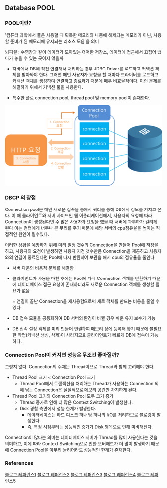 ## Database POOL
### POOL이란?
'컴퓨터 과학에서 풀은 사용할 때 획득한 메모리와 나중에 해제되는 메모리가 아닌, 사용할 준비가 된 메모리에 유지되는 리소스 모음'을 의미

뇌피셜 : 수영장과 같이 데이터가 모아있는 어떠한 저장소, 데이터에 접근해서 끄집어 냈다가 놓을 수 있는 곳이지 않을까

* 자바에서 DB에 직접 연결해서 처리하는 경우 JDBC Driver를 로드하고 커넥션 객체를 받아와야 한다. 그러면 매번 사용자가 요청을 할 때마다 드라이버를 로드하고 커넥션 객체를 생성하여 연결하고 종료하기 때문에 매우 비효율적이다. 이런 문제를 해결하기 위해서 커넥션 풀을 사용한다.

* 특수한 풀로 connection pool, thread pool 및 memory pool이 존재한다.


![connection_pool.png](connection_pool.png)


### DBCP 의 장점

Connection pool은 매번 새로운 접속을 통해서 쿼리를 통해 DB에서 정보를 가지고 온다. 
이 때 클라이언트와 서버 사이드인 웹 어플리케이션에서, 사용자의 요청에 따라 Connection이 생성된다면 수 많은 사용자가 요청을 했을 때 서버에 과부하가 걸리게 된다
이는 컴터에게 너무나 큰 무리를 주기 때문에 해당 서버의 cpu점유율을 높이는 직접적인 원인이 될수있다. 

이러한 상황을 예방하기 위해 미리 일정 갯수의 Connection을 만들어 Pool에 저장을 하고, 사용자의 요청이 발생하면 사용자 지정 갯수만큼 Connection을 제공하고 사용자와의 연결이 종료된다면 Pool에 다시 반환하여 보관을 해서 cpu의 점유율을 줄인다

* 서버 다운의 비용적 문제를 해결함
* 클라이언트가 사용을 마친 후에는 Pool에 다시 Connection 객체를 반환하기 때문에 데이터베이스 접근 요청이 존재하더라도 새로운 Connection 객체를 생성할 필요가 없음
  
  = 연결이 끝난 Connection을 재사용함으로써 새로 객체를 만드는 비용을 줄일 수 있다
* DB 접속 모듈을 공통화하여 DB 서버의 환경이 바뀔 경우 쉬운 유지 보수가 가능
* DB 접속 설정 객체를 미리 만들어 연결하여 메모리 상에 등록해 놓기 때문에 불필요한 작업(커넥션 생성, 삭제)이 사라지므로 클라이언트가 빠르게 DB에 접속이 가능하다.


### Connection Pool이 커지면 성능은 무조건 좋아질까?
그렇지 않다. Connection의 주체는 Thread이므로 Thread와 함께 고려해야 한다.

 

* Thread Pool 크기 < Connection Pool 크기
  * Thread Pool에서 트랜잭션을 처리하는 Thread가 사용하는 Connection 외에 남는 Connection은 실질적으로 메모리 공간만 차지하게 된다.
* Thread Pool 크기와 Connection Pool 모두 크기 증가
  * Thread 증가로 인해 더 많은 Context Switching이 발생한다.
  * Disk 경합 측면에서 성능 한계가 발생한다.
    * 데이터베이스는 하드 디스크 하나 당 하나의 I/O를 처리하므로 블로킹이 발생한다.
    * 즉, 특정 시점부터는 성능적인 증가가 Disk 병목으로 인해 미비해진다.

Connection이 많다는 의미는 데이터베이스 서버가 Thread를 많이 사용한다는 것을 의미하고, 이에 따라 Context Switching으로 인한 오버헤드가 더 많이 발생하기 때문에 Connection Pool을 아무리 늘리더라도 성능적인 한계가 존재한다.








### References
[블로그 레퍼런스1](https://lovestudycom.tistory.com/entry/DB-POOL-%EC%9D%B4%EB%9E%80)
[블로그 레퍼런스2](https://steady-coding.tistory.com/564)
[블로그 레퍼런스3](https://velog.io/@ohdowon064/CS-%ED%92%80Pool%EC%9D%B4%EB%9E%80)
[블로그 레퍼런스4](https://lovestudycom.tistory.com/entry/DB-POOL-%EC%9D%B4%EB%9E%80)
[블로그 레퍼런스5](https://zzang9ha.tistory.com/376)
